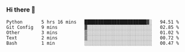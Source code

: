 ### Hi there 👋

<!--START_SECTION:waka-->
```text
Python       5 hrs 16 mins   ███████████████████████▓░   94.51 % 
Git Config   9 mins          ▓░░░░░░░░░░░░░░░░░░░░░░░░   02.85 % 
Other        3 mins          ▒░░░░░░░░░░░░░░░░░░░░░░░░   01.02 % 
Text         2 mins          ▒░░░░░░░░░░░░░░░░░░░░░░░░   00.72 % 
Bash         1 min           ░░░░░░░░░░░░░░░░░░░░░░░░░   00.47 % 
```
<!--END_SECTION:waka-->

<!--
**arlenxuzj/arlenxuzj** is a ✨ _special_ ✨ repository because its `README.md` (this file) appears on your GitHub profile.

Here are some ideas to get you started:

- 🔭 I’m currently working on ...
- 🌱 I’m currently learning ...
- 👯 I’m looking to collaborate on ...
- 🤔 I’m looking for help with ...
- 💬 Ask me about ...
- 📫 How to reach me: ...
- 😄 Pronouns: ...
- ⚡ Fun fact: ...
-->
